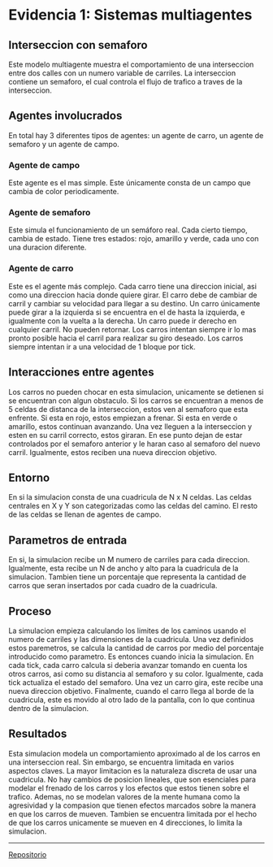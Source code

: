 # Evidencia 1: Sistemas multiagentes

## Interseccion con semaforo

Este modelo multiagente muestra el comportamiento de una interseccion entre dos calles
con un numero variable de carriles. La interseccion contiene un semaforo, el cual controla
el flujo de trafico a traves de la interseccion.

## Agentes involucrados

En total hay 3 diferentes tipos de agentes: un agente de carro, un agente de semaforo
y un agente de campo.

### Agente de campo

Este agente es el mas simple. Este únicamente consta de un campo que cambia de color periodicamente.

### Agente de semaforo

Este simula el funcionamiento de un semáforo real. Cada cierto tiempo, cambia de estado. Tiene tres estados:
rojo, amarillo y verde, cada uno con una duracion diferente.

### Agente de carro

Este es el agente más complejo. Cada carro tiene una direccion inicial, asi como una direccion hacia donde
quiere girar. El carro debe de cambiar de carril y cambiar su velocidad para
llegar a su destino. Un carro únicamente puede girar a la izquierda si se encuentra en el de hasta la
izquierda, e igualmente con la vuelta a la derecha. Un carro puede ir derecho en cualquier carril. No
pueden retornar. Los carros intentan siempre ir lo mas pronto posible hacia el carril
para realizar su giro deseado. Los carros siempre intentan ir a una velocidad de 1 bloque por tick.

## Interacciones entre agentes

Los carros no pueden chocar en esta simulacion, unicamente se detienen si se encuentran
con algun obstaculo. Si los carros se encuentran a menos de 5 celdas de distanca de la interseccion, estos
ven al semaforo que esta enfrente. Si esta en rojo, estos empiezan a frenar. Si esta en verde o amarillo,
estos continuan avanzando. Una vez lleguen a la interseccion y esten en su carril correcto, estos giraran.
En ese punto dejan de estar controlados por el semaforo anterior y le haran caso al semaforo del nuevo carril.
Igualmente, estos reciben una nueva direccion objetivo.

## Entorno

En si la simulacion consta de una cuadricula de N x N celdas. Las celdas centrales en X y Y son categorizadas como las
celdas del camino. El resto de las celdas se llenan de agentes de campo.

## Parametros de entrada

En si, la simulacion recibe un M numero de carriles para cada direccion. Igualmente, esta recibe un N de ancho y alto
para la cuadricula de la simulacion. Tambien tiene un porcentaje que representa la cantidad de carros que seran
insertados
por cada cuadro de la cuadricula.

## Proceso

La simulacion empieza calculando los limites de los caminos usando el numero de carriles y las dimensiones de la
cuadricula. Una vez definidos estos paremetros, se calcula la cantidad de carros por medio del porcentaje introducido
como
parametro. Es entonces cuando inicia la simulacion. En cada tick, cada carro calcula si deberia avanzar tomando en
cuenta
los otros carros, asi como su distancia al semaforo y su color. Igualmente, cada tick actualiza el estado del semaforo.
Una vez un carro gira, este recibe una nueva direccion objetivo. Finalmente, cuando el carro llega al borde de la 
cuadricula, este es movido al otro lado de la pantalla, con lo que continua dentro de la simulacion.

## Resultados
Esta simulacion modela un comportamiento aproximado al de los carros en una interseccion real. Sin embargo, se encuentra
limitada en varios aspectos claves. La mayor limitacion es la naturaleza discreta de usar una cuadricula. No hay cambios de
posicion lineales, que son esenciales para modelar el frenado de los carros y los efectos que estos tienen sobre el trafico.
Ademas, no se modelan valores de la mente humana como la agresividad y la compasion que tienen efectos marcados sobre
la manera en que los carros de mueven. Tambien se encuentra limitada por el hecho de que los carros unicamente se mueven
en 4 direcciones, lo limita la simulacion. 

---

[Repositorio](https://github.com/Stock44/M3-Actividad)


